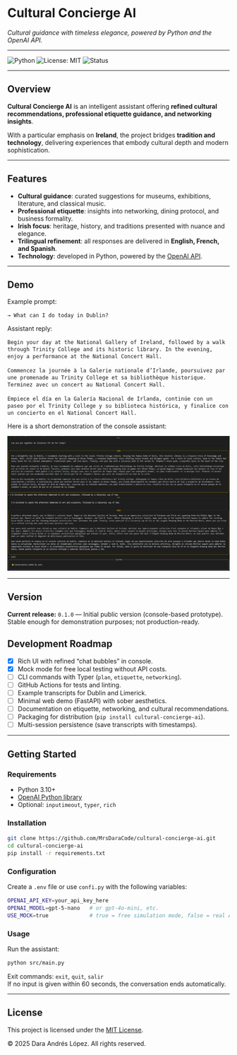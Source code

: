 # Cultural Concierge AI

*Cultural guidance with timeless elegance, powered by Python and the OpenAI API.*

---

![Python](https://img.shields.io/badge/Python-3.10+-darkgreen)
![License: MIT](https://img.shields.io/badge/License-MIT-gold)
![Status](https://img.shields.io/badge/Status-Active-darkgreen)

---

## Overview
**Cultural Concierge AI** is an intelligent assistant offering **refined cultural recommendations, professional etiquette guidance, and networking insights**.  

With a particular emphasis on **Ireland**, the project bridges **tradition and technology**, delivering experiences that embody cultural depth and modern sophistication.

---

## Features
- **Cultural guidance**: curated suggestions for museums, exhibitions, literature, and classical music.  
- **Professional etiquette**: insights into networking, dining protocol, and business formality.  
- **Irish focus**: heritage, history, and traditions presented with nuance and elegance.  
- **Trilingual refinement**: all responses are delivered in **English, French, and Spanish**.  
- **Technology**: developed in Python, powered by the [OpenAI API](https://platform.openai.com).  

---

## Demo

Example prompt:
```text
→ What can I do today in Dublin?
```

Assistant reply:
```
Begin your day at the National Gallery of Ireland, followed by a walk through Trinity College and its historic library. In the evening, enjoy a performance at the National Concert Hall.

Commencez la journée à la Galerie nationale d’Irlande, poursuivez par une promenade au Trinity College et sa bibliothèque historique. Terminez avec un concert au National Concert Hall.

Empiece el día en la Galería Nacional de Irlanda, continúe con un paseo por el Trinity College y su biblioteca histórica, y finalice con un concierto en el National Concert Hall.
```

Here is a short demonstration of the console assistant:

![Demo of Cultural Concierge AI](./assets/screenshot1.png)

---

## Version
**Current release:** `0.1.0` — Initial public version (console-based prototype).  
Stable enough for demonstration purposes; not production-ready.

## Development Roadmap
- [x] Rich UI with refined “chat bubbles” in console.  
- [x] Mock mode for free local testing without API costs.  
- [ ] CLI commands with Typer (`plan`, `etiquette`, `networking`).  
- [ ] GitHub Actions for tests and linting.  
- [ ] Example transcripts for Dublin and Limerick.  
- [ ] Minimal web demo (FastAPI) with sober aesthetics.  
- [ ] Documentation on etiquette, networking, and cultural recommendations.  
- [ ] Packaging for distribution (`pip install cultural-concierge-ai`).  
- [ ] Multi-session persistence (save transcripts with timestamps).  

---

## Getting Started

### Requirements
- Python 3.10+  
- [OpenAI Python library](https://pypi.org/project/openai/)  
- Optional: `inputimeout`, `typer`, `rich`

### Installation
```bash
git clone https://github.com/MrsDaraCode/cultural-concierge-ai.git
cd cultural-concierge-ai
pip install -r requirements.txt
```

### Configuration
Create a `.env` file or use `confi.py` with the following variables:
```bash
OPENAI_API_KEY=your_api_key_here
OPENAI_MODEL=gpt-5-nano   # or gpt-4o-mini, etc.
USE_MOCK=true             # true = free simulation mode, false = real API
```

### Usage
Run the assistant:
```bash
python src/main.py
```

Exit commands: `exit`, `quit`, `salir`  
If no input is given within 60 seconds, the conversation ends automatically.

---

## License
This project is licensed under the [MIT License](LICENSE).  

© 2025 Dara Andrés López. All rights reserved.
